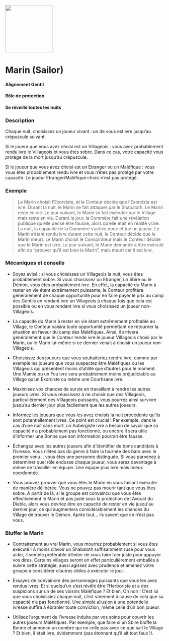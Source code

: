 <img src="https://github.com/brain-academy/wiki/blob/master/public/img/blood-on-the-clocktower/roles/sailor.png?raw=true" height="150"> 

# Marin (Sailor)

#### Alignement Gentil
#### Rôle de protection
#### Se réveille toutes les nuits

### Description

Chaque nuit, choisissez un joueur vivant : un de vous est ivre jusqu’au crépuscule suivant.

Si le joueur que vous avez choisi est un Villageois : vous avez probablement rendu ivre le Villageois et vous êtes sobre. Dans ce cas, votre capacité vous protège de la mort jusqu’au crépuscule.

Si le joueur que vous avez choisi est un Etranger ou un Maléfique : vous vous êtes probablement rendu ivre et vous n’êtes pas protégé par votre capacité. Le joueur Etranger/Maléfique choisi n’est pas protégé.


### Exemple
> Le Marin choisit l’Exorciste, et le Conteur décide que l’Exorciste est ivre. Durant la nuit, le Marin se fait attaquer par le Shabaloth. Le Marin reste en vie. Le jour suivant, le Marin se fait exécuter par le Village mais reste en vie.
> Durant le jour, la Commère fait une révélation publique qu’elle pense être fausse, alors qu’elle était en réalité vraie. La nuit, la capacité de la Commère s’active donc et tue un joueur. Le Marin s’étant rendu ivre durant cette nuit, le Conteur décide que le Marin meurt.
> Le Marin choisit le Conspirateur mais le Conteur décide que le Marin est ivre. Le jour suivant, le Marin demande à être exécuté afin de “prouver qu’il est bien le Marin”, mais meurt car il est ivre.

### Mécaniques et conseils
- Soyez avisé : si vous choisissez un Villageois la nuit, vous êtes probablement sobre. Si vous choisissez un Etranger, un Sbire ou le Démon, vous êtes probablement ivre. En effet, la capacité du Marin à rester en vie étant extrêmement puissante, le Conteur profitera généralement de chaque opportunité pour en faire payer le prix au camp des Gentils en rendant ivre un Villageois à chaque fois que cela est possible ou en vous rendant ivre si vous choisissez un joueur non-Villageois.

- La capacité du Marin à rester en vie étant extrêmement profitable au Village, le Conteur saisira toute opportunité permettant de retourner la situation en faveur du camp des Maléfiques. Ainsi, il arrivera généralement que le Conteur rende ivre le joueur Villageois choisi par le Marin, ou le Marin lui-même si ce dernier venait à choisir un joueur non-Villageois. 

- Choisissez des joueurs que vous souhaiteriez rendre ivre, comme par exemple les joueurs que vous suspectez être Maléfiques ou les Villageois qui présentent moins d’utilité que d’autres pour le moment. Une Mamie ou un Fou ivre sera probablement moins préjudiciable au Village qu’un Exorciste ou même une Courtisane ivre.

- Maximisez vos chances de survie en travaillant à rendre les autres joueurs ivres. Si vous réussissez à ne choisir que des Villageois, particulièrement des Villageois puissants, vous pourrez ainsi survivre jusqu’au dernier jour plus facilement que les autres joueurs.

- Informez les joueurs que vous les avez choisis la nuit précédente qu’ils sont potentiellement ivres. Ce point est crucial ! Par exemple, dans le cas d’une nuit sans mort, un Aubergiste ivre a besoin de savoir que sa capacité n’a probablement pas fonctionné, ou encore il sera utile d’informer une Bonne que son information pourrait être fausse.

- Échangez avec les autres joueurs afin d’identifier de bons candidats à l’ivresse. Vous n’êtes pas du genre à faire la tournée des bars avec le premier venu… vous êtes une personne distinguée. Si vous parvenez à déterminer quel rôle endosse chaque joueur, vous serez davantage à même de travailler en équipe. Une équipe plus ivre mais mieux coordonnée.

- Vous pouvez prouver que vous êtes le Marin en vous faisant exécuter de manière délibérée. Vous ne pouvez pas mourir tant que vous êtes sobre. A partir de là, si le groupe est convaincu que vous êtes effectivement le Marin et pas juste sous la protection de l’Avocat du Diable, alors vous devriez être en capacité de rester en vie jusqu'au dernier jour, ce qui augmentera considérablement les chances du Village de trouver le Démon. Après tout… ils savent que ce n’est pas vous.
 
### Bluffer le Marin 
- Contrairement au vrai Marin, vous mourrez probablement si vous êtes exécuté ! A moins d’avoir un Shabaloth suffisamment rusé pour vous aider, il semble préférable d’éviter de vous faire tuer juste pour appuyer vos dires. Certains villages seront en effet particulièrement emballés à suivre cette stratégie, aussi agissez avec prudence et amenez votre groupe à considérer d’autres cibles à exécuter le jour.

- Essayez de convaincre des personnages puissants que vous les avez rendus ivres. Et si quelqu’un s’est révélé être l’Herboriste et a des suspicions sur un de ses voisins Maléfique ? Et bien, Oh non ! C’est lui que vous choisissiez chaque nuit, c’est sûrement à cause de cela que sa capacité n’a pas fonctionné. Une simple allusion à une potentielle ivresse suffira à ébranler toute conviction, même celle d’un bon joueur.   

- Utilisez l’argument de l’ivresse induite par vos soins pour couvrir les autres joueurs Maléfiques. Par exemple, que faire si un Sbire bluffe la Bonne et annonce un nombre qui ne colle pas avec ce que sait le Village ? Et bien, il était ivre, évidemment (pas étonnant qu’il ait tout faux !).
